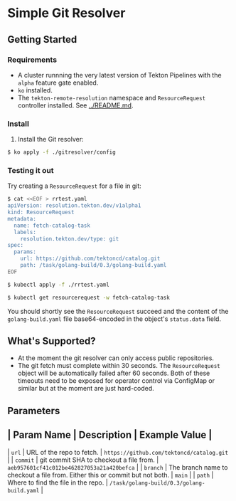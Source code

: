 # Simple Git Resolver

## Getting Started

### Requirements

- A cluster runnning the very latest version of Tekton Pipelines with
  the `alpha` feature gate enabled.
- `ko` installed.
- The `tekton-remote-resolution` namespace and `ResourceRequest`
  controller installed. See [../README.md](../README.md).

### Install

1. Install the Git resolver:

```bash
$ ko apply -f ./gitresolver/config
```

### Testing it out

Try creating a `ResourceRequest` for a file in git:

```bash
$ cat <<EOF > rrtest.yaml
apiVersion: resolution.tekton.dev/v1alpha1
kind: ResourceRequest
metadata:
  name: fetch-catalog-task
  labels:
    resolution.tekton.dev/type: git
spec:
  params:
    url: https://github.com/tektoncd/catalog.git
    path: /task/golang-build/0.3/golang-build.yaml
EOF

$ kubectl apply -f ./rrtest.yaml

$ kubectl get resourcerequest -w fetch-catalog-task
```

You should shortly see the `ResourceRequest` succeed and the content of
the `golang-build.yaml` file base64-encoded in the object's `status.data`
field.

## What's Supported?

- At the moment the git resolver can only access public repositories.
- The git fetch must complete within 30 seconds. The `ResourceRequest`
  object will be automatically failed after 60 seconds. Both of these
  timeouts need to be exposed for operator control via ConfigMap or
  similar but at the moment are just hard-coded.

## Parameters

| Param Name | Description | Example Value |
----------------------------
| `url` | URL of the repo to fetch. | `https://github.com/tektoncd/catalog.git` |
| `commit` | git commit SHA to checkout a file from. | `aeb957601cf41c012be462827053a21a420befca` |
| `branch` | The branch name to checkout a file from. Either this or commit but not both. | `main` |
| `path` | Where to find the file in the repo. | `/task/golang-build/0.3/golang-build.yaml` |
